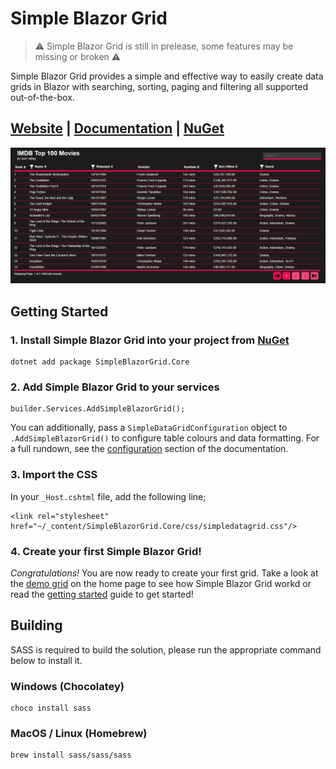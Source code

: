 # Simple Blazor Grid

> ⚠ Simple Blazor Grid is still in prelease, some features may be missing or broken ⚠

Simple Blazor Grid provides a simple and effective way to easily create data grids in Blazor with searching, sorting, paging and filtering all supported out-of-the-box.

## [Website](https://simpleblazorgrid.com) | [Documentation](https://simpleblazorgrid.com/documentation) | [NuGet](https://www.nuget.org/packages/SimpleBlazorGrid.Core)

![A screenshot of a Simple Blazor Grid](img/screenshot_table.png)

## Getting Started

### 1. Install Simple Blazor Grid into your project from [NuGet](https://www.nuget.org/packages/SimpleBlazorGrid.Core)

```
dotnet add package SimpleBlazorGrid.Core
```

### 2. Add Simple Blazor Grid to your services

```
builder.Services.AddSimpleBlazorGrid();
```

You can additionally, pass a `SimpleDataGridConfiguration` object to `.AddSimpleBlazorGrid()` to configure table colours and data formatting. For a full rundown, see the [configuration](https://simpleblazorgrid.com/documentation/configuration) section of the documentation.

### 3. Import the CSS

In your `_Host.cshtml` file, add the following line;

```
<link rel="stylesheet" href="~/_content/SimpleBlazorGrid.Core/css/simpledatagrid.css"/>
```

### 4. Create your first Simple Blazor Grid!

_Congratulations!_ You are now ready to create your first grid. Take a look at the [demo grid](https://simpleblazorgrid.com) on the home page to see how Simple Blazor Grid workd or read the [getting started](https://simpleblazorgrid.com/documentation/getting-started) guide to get started!

## Building

SASS is required to build the solution, please run the appropriate command below to install it.

### Windows (Chocolatey)

```
choco install sass
```

### MacOS / Linux (Homebrew)

```
brew install sass/sass/sass
```
